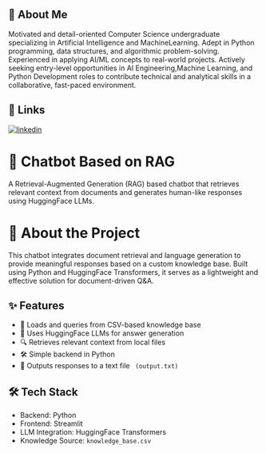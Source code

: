 
## 🚀 About Me
Motivated and detail-oriented Computer Science undergraduate specializing in Artificial Intelligence and MachineLearning. Adept in Python programming, data structures, and algorithmic problem-solving. Experienced in applying AI/ML concepts to real-world projects. Actively seeking entry-level opportunities in AI Engineering,Machine Learning, and Python Development roles to contribute technical and analytical skills in a collaborative, fast-paced environment.

## 🔗 Links
[![linkedin](https://img.shields.io/badge/linkedin-0A66C2?style=for-the-badge&logo=linkedin&logoColor=white)](http://www.linkedin.com/in/chaitanyajagan)

# 🤖 Chatbot Based on RAG
A Retrieval-Augmented Generation (RAG) based chatbot that retrieves relevant context from documents and generates human-like responses using HuggingFace LLMs.

# 📖 About the Project
This chatbot integrates document retrieval and language generation to provide meaningful responses based on a custom knowledge base. Built using Python and HuggingFace Transformers, it serves as a lightweight and effective solution for document-driven Q&A.

## ✨ Features
- 📄 Loads and queries from CSV-based knowledge base
- 🧠 Uses HuggingFace LLMs for answer generation
- 🔍 Retrieves relevant context from local files
- 🛠️ Simple backend in Python
- 💬 Outputs responses to a text file ` (output.txt)`


## 🛠 Tech Stack
- Backend: Python
- Frontend: Streamlit
- LLM Integration: HuggingFace Transformers
- Knowledge Source: ` knowledge_base.csv `

